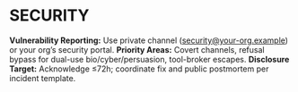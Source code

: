 # SECURITY
**Vulnerability Reporting:** Use private channel (security@your-org.example) or your org’s security portal.
**Priority Areas:** Covert channels, refusal bypass for dual-use bio/cyber/persuasion, tool-broker escapes.
**Disclosure Target:** Acknowledge ≤72h; coordinate fix and public postmortem per incident template.
